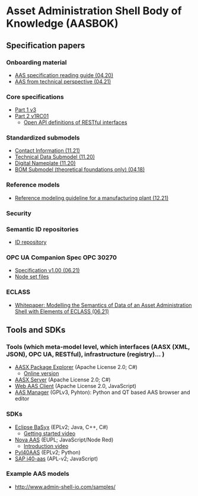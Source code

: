 # Asset Administration Shell Body of Knowledge (AASBOK)

## Specification papers
### Onboarding material 
* [AAS specification reading guide (04.20)](https://www.plattform-i40.de/PI40/Redaktion/EN/Downloads/Publikation/Asset_Administration_Shell_Reading_Guide.html)
* [AAS from technical perspective (04.21)](https://www.plattform-i40.de/PI40/Redaktion/EN/Downloads/Publikation/2021_What-is-the-AAS.html)
### Core specifications
* [Part 1 v3](https://www.plattform-i40.de/PI40/Redaktion/EN/Downloads/Publikation/Details_of_the_Asset_Administration_Shell_Part1_V3.html)
* [Part 2 v1RC01](https://www.plattform-i40.de/PI40/Redaktion/EN/Downloads/Publikation/Details_of_the_Asset_Administration_Shell_Part2_V1.html)
  * [Open API definitions of RESTful interfaces](https://app.swaggerhub.com/search?type=API&owner=Plattform_i40)
### Standardized submodels
* [Contact Information (11.21)](https://www.plattform-i40.de/IP/Redaktion/DE/Downloads/Publikation/Spezifikation_Submodel-Templates.html)
* [Technical Data Submodel (11.20)](https://www.plattform-i40.de/PI40/Redaktion/EN/Downloads/Publikation/Submodel_templates-Asset_Administration_Shell-Technical_Data.html)
* [Digital Nameplate (11.20)](https://www.plattform-i40.de/PI40/Redaktion/EN/Downloads/Publikation/Submodel_templates-Asset_Administration_Shell-digital_nameplate.html)
* [BOM Submodel (theoretical foundations only) (04.18)](https://www.plattform-i40.de/PI40/Redaktion/DE/Downloads/Publikation/hm-2018-relationship.html)
### Reference models
* [Reference modeling guideline for a manufacturing plant (12.21)](https://www.plattform-i40.de/IP/Redaktion/EN/Downloads/Publikation/AAS_Reference_Modelling.html)
### Security
### Semantic ID repositories
* [ID repository](https://github.com/admin-shell-io/id)
### OPC UA Companion Spec OPC 30270
* [Specification v1.00 (06.21)](https://opcfoundation.org/developer-tools/specifications-opc-ua-information-models/opc-ua-for-i4-asset-administration-shell/)
* [Node set files](https://github.com/OPCFoundation/UA-Nodeset/tree/v1.04/I4AAS)
### ECLASS
* [Whitepaper: Modelling the Semantics of Data of an Asset Administration Shell with Elements of ECLASS (06.21)](https://www.eclass.eu/fileadmin/downloads/2021-06-29_Whitepaper_PlattformI40-ECLASS.pdf)

## Tools and SDKs <!-- overview based on https://www.iiconsortium.org/pdf/2021_March_JoI_Open_Source_Drives_Digital_Twin_SA.pdf -->
### Tools (which meta-model level, which interfaces (AASX (XML, JSON), OPC UA, RESTful), infrastructure (registry)... )
* [AASX Package Explorer](https://github.com/admin-shell-io/aasx-package-explorer) (Apache License 2.0; C#) 
  * [Online version](https://admin-shell-io.com:5005/)
* [AASX Server](https://github.com/admin-shell-io/aasx-server) (Apache License 2.0; C#)
* [Web AAS Client](https://github.com/admin-shell-io/web-aas-client) (Apache License 2.0, JavaScript)
* [AAS Manager](https://github.com/zrgt/pygui40aas/) (GPLv3, Pyhton): Python and QT based AAS browser and editor

### SDKs
* [Eclipse BaSyx](https://www.eclipse.org/basyx/) (EPLv2; Java, C++, C#)
   * [Getting started video](https://www.youtube.com/watch?v=9HKd0vLHTMA)
* [Nova AAS](https://gitlab.com/novaas/catalog/nova-school-of-science-and-technology/novaas/) (EUPL; JavaScript/Node Red)
   * [Introduction video](https://www.youtube.com/watch?v=jXQ8Nq4yjS4&t=30m30s)
* [PyI40AAS](https://git.rwth-aachen.de/acplt/pyi40aas) (EPLv2; Python)
* [SAP i40-aas](https://github.com/SAP/i40-aas) (APL-v2; JavaScript)

### Example AAS models 
* http://www.admin-shell-io.com/samples/
